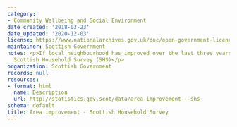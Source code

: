 ```yaml
---
category:
- Community Wellbeing and Social Environment
date_created: '2018-03-23'
date_updated: '2020-12-03'
license: https://www.nationalarchives.gov.uk/doc/open-government-licence/version/3/
maintainer: Scottish Government
notes: <p>If local neighbourhood has improved over the last three years, from the
  Scottish Household Survey (SHS)</p>
organization: Scottish Government
records: null
resources:
- format: html
  name: Description
  url: http://statistics.gov.scot/data/area-improvement---shs
schema: default
title: Area improvement - Scottish Household Survey
---
```

